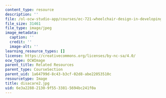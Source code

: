 ```yaml
---
content_type: resource
description: ''
file: /ol-ocw-studio-app/courses/ec-721-wheelchair-design-in-developing-countries-spring-2009/6e3a228821309f5533815694bc241f0a_disacare2.jpg
file_size: 31461
file_type: image/jpeg
image_metadata:
  caption: ''
  credit: ''
  image-alt: ''
learning_resource_types: []
license: https://creativecommons.org/licenses/by-nc-sa/4.0/
ocw_type: OCWImage
parent_title: Related Resources
parent_type: CourseSection
parent_uid: 1a64799d-8c43-b3cf-02d8-abe22053510c
resourcetype: Image
title: disacare2.jpg
uid: 6e3a2288-2130-9f55-3381-5694bc241f0a
---
```


